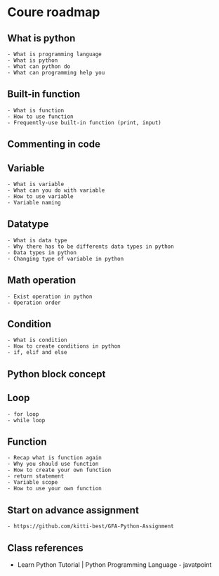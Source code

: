# Coure roadmap <br>
## What is python
    - What is programming language
    - What is python
    - What can python do
    - What can programming help you
## Built-in function
    - What is function
    - How to use function
    - Frequently-use built-in function (print, input)
## Commenting in code
## Variable
    - What is variable
    - What can you do with variable
    - How to use variable
    - Variable naming
## Datatype
    - What is data type
    - Why there has to be differents data types in python
    - Data types in python
    - Changing type of variable in python
## Math operation
    - Exist operation in python
    - Operation order
## Condition
    - What is condition
    - How to create conditions in python
    - if, elif and else
## Python block concept
## Loop
    - for loop
    - while loop
## Function
    - Recap what is function again
    - Why you should use function
    - How to create your own function
    - return statement
    - Variable scope
    - How to use your own function
## Start on advance assignment
    - https://github.com/kitti-best/GFA-Python-Assignment

## Class references
- Learn Python Tutorial | Python Programming Language - javatpoint



